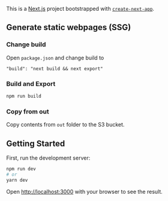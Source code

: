 This is a [Next.js](https://nextjs.org/) project bootstrapped with [`create-next-app`](https://github.com/vercel/next.js/tree/canary/packages/create-next-app).

## Generate static webpages (SSG)
### Change build
Open `package.json`
and change build to 
```
"build": "next build && next export"
```
### Build and Export
```bash
npm run build
```
### Copy from out
Copy contents from `out` folder to the S3 bucket. 


## Getting Started

First, run the development server:

```bash
npm run dev
# or
yarn dev
```

Open [http://localhost:3000](http://localhost:3000) with your browser to see the result.

